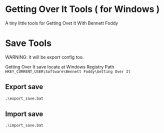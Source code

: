 # Getting Over It Tools ( for Windows )
A tiny little tools for Getting Ovet It With Bennett Foddy

# Save Tools
WARNING: It will be export config too. 

Getting Over It save locate at Windows Registry Path ```HKEY_CURRENT_USER\Software\Bennett Foddy\Getting Over It```
## Export save
```bat
.\export_save.bat
```

## Import save
```bat
.\import_save.bat
```
